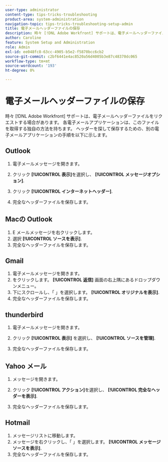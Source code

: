 ```yaml
---
user-type: administrator
content-type: tips-tricks-troubleshooting
product-area: system-administration
navigation-topic: tips-tricks-troubleshooting-setup-admin
title: 電子メールヘッダーファイルの保存
description: 時々 [!DNL Adobe Workfront] サポートは、電子メールヘッダーファイルをリクエストする場合があります。 各電子メールアプリケーションは、このファイルを取得する独自の方法を持ちます。 ヘッダーを探して保存するための、別の電子メールアプリケーションの手順を以下に示します。 [!DNL Outlook]
author: Caroline
feature: System Setup and Administration
role: Admin
exl-id: ee048fc8-63cc-4905-b5e2-f5870bcc6cb2
source-git-commit: c2bf6441e4ac8520a56d4005b3e87c48370dc065
workflow-type: tm+mt
source-wordcount: '193'
ht-degree: 0%

---
```


# 電子メールヘッダーファイルの保存

時々 [!DNL Adobe Workfront] サポートは、電子メールヘッダーファイルをリクエストする場合があります。 各電子メールアプリケーションは、このファイルを取得する独自の方法を持ちます。 ヘッダーを探して保存するための、別の電子メールアプリケーションの手順を以下に示します。

## Outlook

1. 電子メールメッセージを開きます。
1. クリック **[!UICONTROL 表示]**&#x200B;を選択し、 **[!UICONTROL メッセージオプション]**.

1. クリック **[!UICONTROL インターネットヘッダー]**.
1. 完全なヘッダーファイルを保存します。

## Macの Outlook

1. E メールメッセージを右クリックします。
1. 選択 **[!UICONTROL ソースを表示]**.
1. 完全なヘッダーファイルを保存します。

## Gmail

1. 電子メールメッセージを開きます。
1. をクリックします。 **[!UICONTROL 返信]** 画面の右上隅にあるドロップダウンメニュー。
1. 下にスクロールし、「 」を選択します。 **[!UICONTROL オリジナルを表示]**.
1. 完全なヘッダーファイルを保存します。

## thunderbird

1. 電子メールメッセージを開きます。
1. クリック **[!UICONTROL 表示]** を選択し、 **[!UICONTROL ソースを管理]**.

1. 完全なヘッダーファイルを保存します。

## Yahoo メール

1. メッセージを開きます。
1. クリック **[!UICONTROL アクション]**&#x200B;を選択し、 **[!UICONTROL 完全なヘッダーを表示]**.

1. 完全なヘッダーファイルを保存します。

## Hotmail

1. メッセージリストに移動します。
1. メッセージを右クリックし、「 」を選択します。 **[!UICONTROL メッセージソースを表示]**.
1. 完全なヘッダーファイルを保存します。
